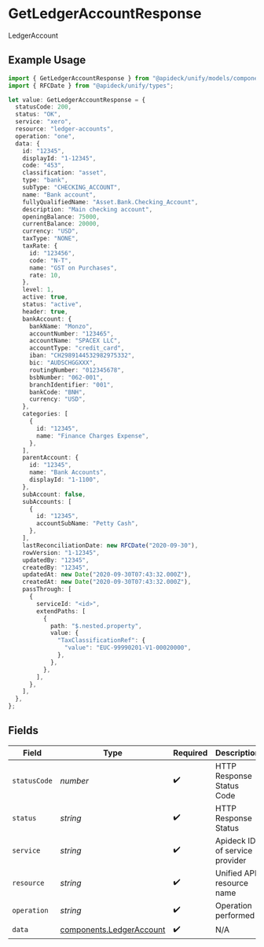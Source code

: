 # GetLedgerAccountResponse

LedgerAccount

## Example Usage

```typescript
import { GetLedgerAccountResponse } from "@apideck/unify/models/components";
import { RFCDate } from "@apideck/unify/types";

let value: GetLedgerAccountResponse = {
  statusCode: 200,
  status: "OK",
  service: "xero",
  resource: "ledger-accounts",
  operation: "one",
  data: {
    id: "12345",
    displayId: "1-12345",
    code: "453",
    classification: "asset",
    type: "bank",
    subType: "CHECKING_ACCOUNT",
    name: "Bank account",
    fullyQualifiedName: "Asset.Bank.Checking_Account",
    description: "Main checking account",
    openingBalance: 75000,
    currentBalance: 20000,
    currency: "USD",
    taxType: "NONE",
    taxRate: {
      id: "123456",
      code: "N-T",
      name: "GST on Purchases",
      rate: 10,
    },
    level: 1,
    active: true,
    status: "active",
    header: true,
    bankAccount: {
      bankName: "Monzo",
      accountNumber: "123465",
      accountName: "SPACEX LLC",
      accountType: "credit_card",
      iban: "CH2989144532982975332",
      bic: "AUDSCHGGXXX",
      routingNumber: "012345678",
      bsbNumber: "062-001",
      branchIdentifier: "001",
      bankCode: "BNH",
      currency: "USD",
    },
    categories: [
      {
        id: "12345",
        name: "Finance Charges Expense",
      },
    ],
    parentAccount: {
      id: "12345",
      name: "Bank Accounts",
      displayId: "1-1100",
    },
    subAccount: false,
    subAccounts: [
      {
        id: "12345",
        accountSubName: "Petty Cash",
      },
    ],
    lastReconciliationDate: new RFCDate("2020-09-30"),
    rowVersion: "1-12345",
    updatedBy: "12345",
    createdBy: "12345",
    updatedAt: new Date("2020-09-30T07:43:32.000Z"),
    createdAt: new Date("2020-09-30T07:43:32.000Z"),
    passThrough: [
      {
        serviceId: "<id>",
        extendPaths: [
          {
            path: "$.nested.property",
            value: {
              "TaxClassificationRef": {
                "value": "EUC-99990201-V1-00020000",
              },
            },
          },
        ],
      },
    ],
  },
};
```

## Fields

| Field                                                                | Type                                                                 | Required                                                             | Description                                                          | Example                                                              |
| -------------------------------------------------------------------- | -------------------------------------------------------------------- | -------------------------------------------------------------------- | -------------------------------------------------------------------- | -------------------------------------------------------------------- |
| `statusCode`                                                         | *number*                                                             | :heavy_check_mark:                                                   | HTTP Response Status Code                                            | 200                                                                  |
| `status`                                                             | *string*                                                             | :heavy_check_mark:                                                   | HTTP Response Status                                                 | OK                                                                   |
| `service`                                                            | *string*                                                             | :heavy_check_mark:                                                   | Apideck ID of service provider                                       | xero                                                                 |
| `resource`                                                           | *string*                                                             | :heavy_check_mark:                                                   | Unified API resource name                                            | ledger-accounts                                                      |
| `operation`                                                          | *string*                                                             | :heavy_check_mark:                                                   | Operation performed                                                  | one                                                                  |
| `data`                                                               | [components.LedgerAccount](../../models/components/ledgeraccount.md) | :heavy_check_mark:                                                   | N/A                                                                  |                                                                      |
